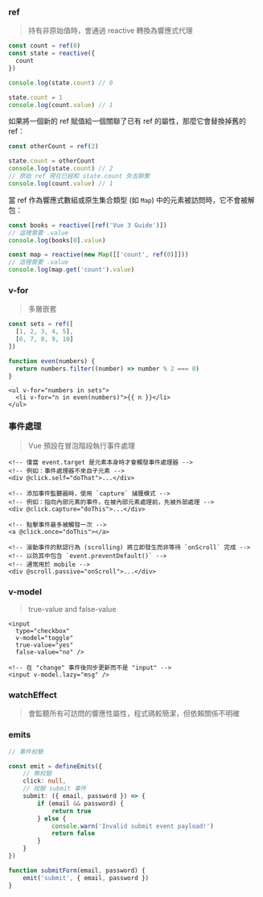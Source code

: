 
### ref

> 持有非原始值時，會通過 reactive 轉換為響應式代理


```js
const count = ref(0)
const state = reactive({
  count
})

console.log(state.count) // 0

state.count = 1
console.log(count.value) // 1
```

如果將一個新的 ref 賦值給一個關聯了已有 ref 的屬性，那麼它會替換掉舊的 ref：

```js
const otherCount = ref(2)

state.count = otherCount
console.log(state.count) // 2
// 原始 ref 現在已經和 state.count 失去聯繫
console.log(count.value) // 1
```

當 ref 作為響應式數組或原生集合類型 (如 `Map`) 中的元素被訪問時，它不會被解包：

```js
const books = reactive([ref('Vue 3 Guide')])
// 這裡需要 .value
console.log(books[0].value)

const map = reactive(new Map([['count', ref(0)]]))
// 這裡需要 .value
console.log(map.get('count').value)
```

### v-for

> 多層嵌套

```js
const sets = ref([
  [1, 2, 3, 4, 5],
  [6, 7, 8, 9, 10]
])

function even(numbers) {
  return numbers.filter((number) => number % 2 === 0)
}
```

```vue
<ul v-for="numbers in sets">
  <li v-for="n in even(numbers)">{{ n }}</li>
</ul>
```

### 事件處理

> Vue 預設在冒泡階段執行事件處理

```vue
<!-- 僅當 event.target 是元素本身時才會觸發事件處理器 -->
<!-- 例如：事件處理器不來自子元素 -->
<div @click.self="doThat">...</div>

<!-- 添加事件監聽器時，使用 `capture` 捕獲模式 -->
<!-- 例如：指向內部元素的事件，在被內部元素處理前，先被外部處理 -->
<div @click.capture="doThis">...</div>

<!-- 點擊事件最多被觸發一次 --> 
<a @click.once="doThis"></a>

<!-- 滾動事件的默認行為 (scrolling) 將立即發生而非等待 `onScroll` 完成 -->
<!-- 以防其中包含 `event.preventDefault()` -->
<!-- 通常用於 mobile -->
<div @scroll.passive="onScroll">...</div>
```

### v-model

> true-value and false-value

```vue
<input
  type="checkbox"
  v-model="toggle"
  true-value="yes"
  false-value="no" />
```

```vue
<!-- 在 "change" 事件後同步更新而不是 "input" -->
<input v-model.lazy="msg" />
```

### watchEffect

> 會監聽所有可訪問的響應性屬性，程式碼較簡潔，但依賴關係不明確


### emits

```typescript
// 事件校驗

const emit = defineEmits({
	// 無校驗
	click: null,
	// 校驗 submit 事件
	submit: ({ email, password }) => {
		if (email && password) {
			return true
		} else {
			console.warn('Invalid submit event payload!')
			return false
		}
	}
})

function submitForm(email, password) {
	emit('submit', { email, password })
}
```



